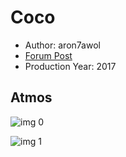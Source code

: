 # Coco

* Author: aron7awol
* [Forum Post](https://www.avsforum.com/threads/bass-eq-for-filtered-movies.2995212/post-56753022)
* Production Year: 2017

## Atmos

![img 0](https://fanart.tv/fanart/movies/354912/moviethumb/coco-5a01bd86ee340.jpg)

![img 1](https://i.imgur.com/uqxlYuO.png)

